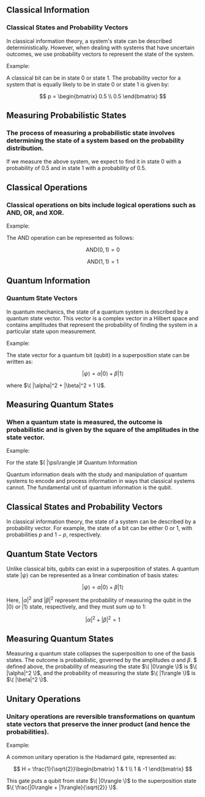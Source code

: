 ## Classical Information
### Classical States and Probability Vectors
In classical information theory, a system's state can be described deterministically. However, when dealing with systems that have uncertain outcomes, we use probability vectors to represent the state of the system.

Example:

A classical bit can be in state 0 or state 1. The probability vector for a system that is equally likely to be in state 0 or state 1 is given by:

$$
p = \begin{bmatrix}
0.5 \\
0.5
\end{bmatrix}
$$

## Measuring Probabilistic States
### The process of measuring a probabilistic state involves determining the state of a system based on the probability distribution.


If we measure the above system, we expect to find it in state 0 with a probability of 0.5 and in state 1 with a probability of 0.5.

## Classical Operations
### Classical operations on bits include logical operations such as AND, OR, and XOR.

Example:

The AND operation can be represented as follows:

$$
\text{AND}(0, 1) = 0
$$

$$
\text{AND}(1, 1) = 1
$$

## Quantum Information
### Quantum State Vectors
In quantum mechanics, the state of a quantum system is described by a quantum state vector. This vector is a complex vector in a Hilbert space and contains amplitudes that represent the probability of finding the system in a particular state upon measurement.

Example:

The state vector for a quantum bit (qubit) in a superposition state can be written as:

$$
|\psi\rangle = \alpha|0\rangle + \beta|1\rangle
$$

where $\( |\alpha|^2 + |\beta|^2 = 1 \)$.

## Measuring Quantum States
### When a quantum state is measured, the outcome is probabilistic and is given by the square of the amplitudes in the state vector.

Example:

For the state $\( |\psi\rangle \)# Quantum Information

Quantum information deals with the study and manipulation of quantum systems to encode and process information in ways that classical systems cannot. The fundamental unit of quantum information is the qubit.

## Classical States and Probability Vectors

In classical information theory, the state of a system can be described by a probability vector. For example, the state of a bit can be either 0 or 1, with probabilities $p$ and $1-p$, respectively.

## Quantum State Vectors

Unlike classical bits, qubits can exist in a superposition of states. A quantum state $|\psi\rangle$ can be represented as a linear combination of basis states:

$$
|\psi\rangle = \alpha|0\rangle + \beta|1\rangle
$$

Here, $|\alpha|^2$ and $|\beta|^2$ represent the probability of measuring the qubit in the $|0\rangle$ or $|1\rangle$ state, respectively, and they must sum up to 1:

$$
|\alpha|^2 + |\beta|^2 = 1
$$

## Measuring Quantum States

Measuring a quantum state collapses the superposition to one of the basis states. The outcome is probabilistic, governed by the amplitudes $\alpha$ and $\beta$.
$ defined above, the probability of measuring the state $\( |0\rangle \)$ is $\( |\alpha|^2 \)$, and the probability of measuring the state $\( |1\rangle \)$ is $\( |\beta|^2 \)$.

## Unitary Operations
### Unitary operations are reversible transformations on quantum state vectors that preserve the inner product (and hence the probabilities).

Example:

A common unitary operation is the Hadamard gate, represented as:

$$
H = \frac{1}{\sqrt{2}}\begin{bmatrix}
1 & 1 \\
1 & -1
\end{bmatrix}
$$

This gate puts a qubit from state $\( |0\rangle \)$ to the superposition state $\( \frac{|0\rangle + |1\rangle}{\sqrt{2}} \)$.